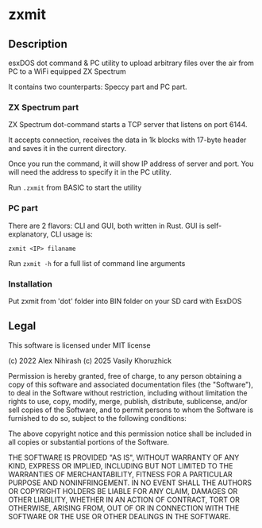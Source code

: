 # zxmit

## Description

esxDOS dot command & PC utility to upload arbitrary files over the air from PC to a WiFi equipped ZX Spectrum

It contains two counterparts: Speccy part and PC part.

### ZX Spectrum part

ZX Spectrum dot-command starts a TCP server that listens on port 6144.

It accepts connection, receives the data in 1k blocks with 17-byte header and saves it in the current directory.

Once you run the command, it will show IP address of server and port. You will need the address to specify it in the PC utility.

Run `.zxmit` from BASIC to start the utility

### PC part

There are 2 flavors: CLI and GUI, both written in Rust. GUI is self-explanatory, CLI usage is:

`zxmit <IP> filaname`

Run `zxmit -h` for a full list of command line arguments

### Installation

Put zxmit from 'dot' folder into BIN folder on your SD card with EsxDOS

## Legal

This software is licensed under MIT license

(c) 2022 Alex Nihirash
(c) 2025 Vasily Khoruzhick

Permission is hereby granted, free of charge, to any person obtaining a copy
of this software and associated documentation files (the "Software"), to deal
in the Software without restriction, including without limitation the rights
to use, copy, modify, merge, publish, distribute, sublicense, and/or sell
copies of the Software, and to permit persons to whom the Software is
furnished to do so, subject to the following conditions:

The above copyright notice and this permission notice shall be included in all
copies or substantial portions of the Software.

THE SOFTWARE IS PROVIDED "AS IS", WITHOUT WARRANTY OF ANY KIND, EXPRESS OR
IMPLIED, INCLUDING BUT NOT LIMITED TO THE WARRANTIES OF MERCHANTABILITY,
FITNESS FOR A PARTICULAR PURPOSE AND NONINFRINGEMENT. IN NO EVENT SHALL THE
AUTHORS OR COPYRIGHT HOLDERS BE LIABLE FOR ANY CLAIM, DAMAGES OR OTHER
LIABILITY, WHETHER IN AN ACTION OF CONTRACT, TORT OR OTHERWISE, ARISING FROM,
OUT OF OR IN CONNECTION WITH THE SOFTWARE OR THE USE OR OTHER DEALINGS IN THE
SOFTWARE.
